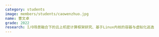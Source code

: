 ```yaml
---
category: students
image: members/students/caowenzhuo.jpg
name: 曹文卓
grade: 2022
research: I/O场景融合下的云上机密计算框架研究、基于Linux内核的容器与虚拟化逃逸
---
```

